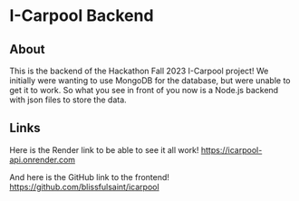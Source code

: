 # I-Carpool Backend

## About
This is the backend of the Hackathon Fall 2023 I-Carpool project! We initially were wanting to use MongoDB for the database, but were unable to get it to work. So what you see in front of you now is a Node.js backend with json files to store the data.

## Links
Here is the Render link to be able to see  it all work!
https://icarpool-api.onrender.com

And here is the GitHub link to the frontend! 
https://github.com/blissfulsaint/icarpool
